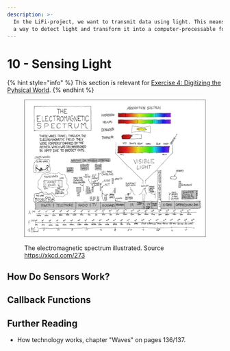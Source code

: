 ```yaml
---
description: >-
  In the LiFi-project, we want to transmit data using light. This means we need
  a way to detect light and transform it into a computer-processable form.
---
```


# 10 - Sensing Light

{% hint style="info" %}
This section is relevant for [Exercise 4: Digitizing the Pyhsical World](https://github.com/winf-hsos/lifi-exercises/raw/main/exercises/04\_exercise\_digitizing\_the\_physical\_world.pdf).
{% endhint %}

<figure><img src="../.gitbook/assets/image (1) (2).png" alt=""><figcaption><p>The electromagnetic spectrum illustrated. Source <a href="https://xkcd.com/273/">https://xkcd.com/273</a></p></figcaption></figure>

## How Do Sensors Work?

## Callback Functions

## Further Reading

* How technology works, chapter "Waves" on pages 136/137.
